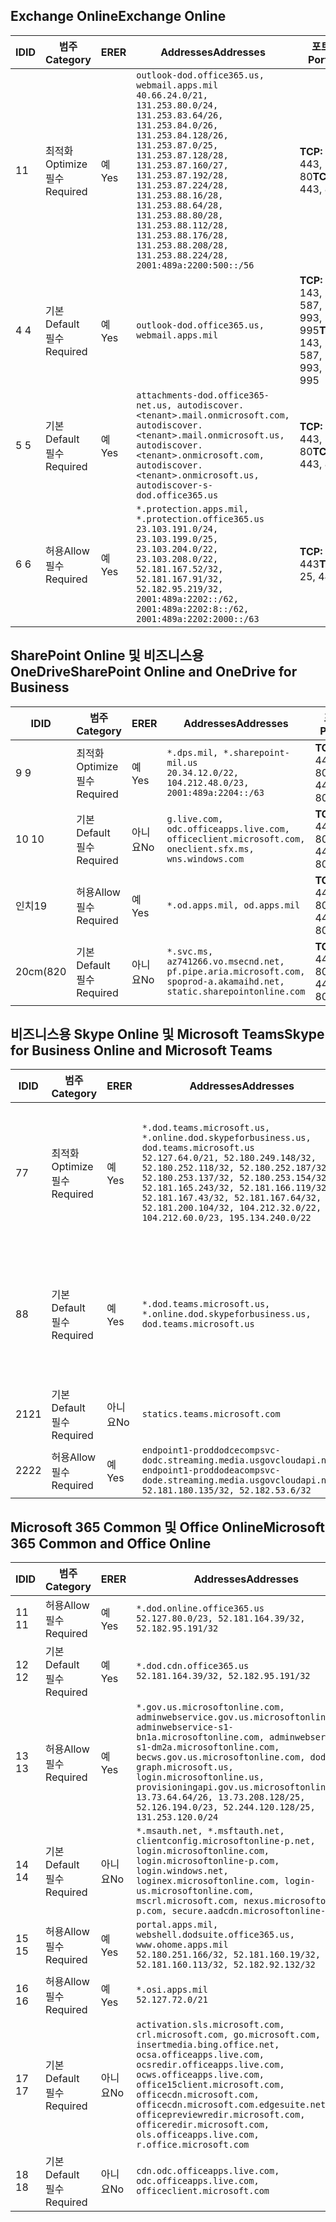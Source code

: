 <!--THIS FILE IS AUTOMATICALLY GENERATED. MANUAL CHANGES WILL BE OVERWRITTEN.-->
<!--Please contact the Office 365 Endpoints team with any questions.-->
<!--USGovDoD endpoints version 2019082000-->
<!--File generated 2019-08-21 08:00:10.7022-->

## <a name="exchange-online"></a><span data-ttu-id="f5615-101">Exchange Online</span><span class="sxs-lookup"><span data-stu-id="f5615-101">Exchange Online</span></span>

<span data-ttu-id="f5615-102">ID</span><span class="sxs-lookup"><span data-stu-id="f5615-102">ID</span></span> | <span data-ttu-id="f5615-103">범주</span><span class="sxs-lookup"><span data-stu-id="f5615-103">Category</span></span> | <span data-ttu-id="f5615-104">ER</span><span class="sxs-lookup"><span data-stu-id="f5615-104">ER</span></span> | <span data-ttu-id="f5615-105">Addresses</span><span class="sxs-lookup"><span data-stu-id="f5615-105">Addresses</span></span> | <span data-ttu-id="f5615-106">포트</span><span class="sxs-lookup"><span data-stu-id="f5615-106">Ports</span></span>
-- | -------------------- | --- | ---------------------------------------------------------------------------------------------------------------------------------------------------------------------------------------------------------------------------------------------------------------------------------------------------------------------------------------------------------------------------------------------- | -------------------------------
<span data-ttu-id="f5615-107">1</span><span class="sxs-lookup"><span data-stu-id="f5615-107">1</span></span> | <span data-ttu-id="f5615-108">최적화</span><span class="sxs-lookup"><span data-stu-id="f5615-108">Optimize</span></span><BR><span data-ttu-id="f5615-109">필수</span><span class="sxs-lookup"><span data-stu-id="f5615-109">Required</span></span> | <span data-ttu-id="f5615-110">예</span><span class="sxs-lookup"><span data-stu-id="f5615-110">Yes</span></span> | `outlook-dod.office365.us, webmail.apps.mil`<BR>`40.66.24.0/21, 131.253.80.0/24, 131.253.83.64/26, 131.253.84.0/26, 131.253.84.128/26, 131.253.87.0/25, 131.253.87.128/28, 131.253.87.160/27, 131.253.87.192/28, 131.253.87.224/28, 131.253.88.16/28, 131.253.88.64/28, 131.253.88.80/28, 131.253.88.112/28, 131.253.88.176/28, 131.253.88.208/28, 131.253.88.224/28, 2001:489a:2200:500::/56` | <span data-ttu-id="f5615-111">**TCP:** 443, 80</span><span class="sxs-lookup"><span data-stu-id="f5615-111">**TCP:** 443, 80</span></span>
<span data-ttu-id="f5615-112">4 </span><span class="sxs-lookup"><span data-stu-id="f5615-112">4</span></span> | <span data-ttu-id="f5615-113">기본</span><span class="sxs-lookup"><span data-stu-id="f5615-113">Default</span></span><BR><span data-ttu-id="f5615-114">필수</span><span class="sxs-lookup"><span data-stu-id="f5615-114">Required</span></span> | <span data-ttu-id="f5615-115">예</span><span class="sxs-lookup"><span data-stu-id="f5615-115">Yes</span></span> | `outlook-dod.office365.us, webmail.apps.mil` | <span data-ttu-id="f5615-116">**TCP:** 143, 25, 587, 993, 995</span><span class="sxs-lookup"><span data-stu-id="f5615-116">**TCP:** 143, 25, 587, 993, 995</span></span>
<span data-ttu-id="f5615-117">5 </span><span class="sxs-lookup"><span data-stu-id="f5615-117">5</span></span> | <span data-ttu-id="f5615-118">기본</span><span class="sxs-lookup"><span data-stu-id="f5615-118">Default</span></span><BR><span data-ttu-id="f5615-119">필수</span><span class="sxs-lookup"><span data-stu-id="f5615-119">Required</span></span> | <span data-ttu-id="f5615-120">예</span><span class="sxs-lookup"><span data-stu-id="f5615-120">Yes</span></span> | `attachments-dod.office365-net.us, autodiscover.<tenant>.mail.onmicrosoft.com, autodiscover.<tenant>.mail.onmicrosoft.us, autodiscover.<tenant>.onmicrosoft.com, autodiscover.<tenant>.onmicrosoft.us, autodiscover-s-dod.office365.us` | <span data-ttu-id="f5615-121">**TCP:** 443, 80</span><span class="sxs-lookup"><span data-stu-id="f5615-121">**TCP:** 443, 80</span></span>
<span data-ttu-id="f5615-122">6 </span><span class="sxs-lookup"><span data-stu-id="f5615-122">6</span></span> | <span data-ttu-id="f5615-123">허용</span><span class="sxs-lookup"><span data-stu-id="f5615-123">Allow</span></span><BR><span data-ttu-id="f5615-124">필수</span><span class="sxs-lookup"><span data-stu-id="f5615-124">Required</span></span> | <span data-ttu-id="f5615-125">예</span><span class="sxs-lookup"><span data-stu-id="f5615-125">Yes</span></span> | `*.protection.apps.mil, *.protection.office365.us`<BR>`23.103.191.0/24, 23.103.199.0/25, 23.103.204.0/22, 23.103.208.0/22, 52.181.167.52/32, 52.181.167.91/32, 52.182.95.219/32, 2001:489a:2202::/62, 2001:489a:2202:8::/62, 2001:489a:2202:2000::/63` | <span data-ttu-id="f5615-126">**TCP:** 25, 443</span><span class="sxs-lookup"><span data-stu-id="f5615-126">**TCP:** 25, 443</span></span>

## <a name="sharepoint-online-and-onedrive-for-business"></a><span data-ttu-id="f5615-127">SharePoint Online 및 비즈니스용 OneDrive</span><span class="sxs-lookup"><span data-stu-id="f5615-127">SharePoint Online and OneDrive for Business</span></span>

<span data-ttu-id="f5615-128">ID</span><span class="sxs-lookup"><span data-stu-id="f5615-128">ID</span></span> | <span data-ttu-id="f5615-129">범주</span><span class="sxs-lookup"><span data-stu-id="f5615-129">Category</span></span> | <span data-ttu-id="f5615-130">ER</span><span class="sxs-lookup"><span data-stu-id="f5615-130">ER</span></span> | <span data-ttu-id="f5615-131">Addresses</span><span class="sxs-lookup"><span data-stu-id="f5615-131">Addresses</span></span> | <span data-ttu-id="f5615-132">포트</span><span class="sxs-lookup"><span data-stu-id="f5615-132">Ports</span></span>
-- | -------------------- | --- | ------------------------------------------------------------------------------------------------------------------- | ----------------
<span data-ttu-id="f5615-133">9 </span><span class="sxs-lookup"><span data-stu-id="f5615-133">9</span></span> | <span data-ttu-id="f5615-134">최적화</span><span class="sxs-lookup"><span data-stu-id="f5615-134">Optimize</span></span><BR><span data-ttu-id="f5615-135">필수</span><span class="sxs-lookup"><span data-stu-id="f5615-135">Required</span></span> | <span data-ttu-id="f5615-136">예</span><span class="sxs-lookup"><span data-stu-id="f5615-136">Yes</span></span> | `*.dps.mil, *.sharepoint-mil.us`<BR>`20.34.12.0/22, 104.212.48.0/23, 2001:489a:2204::/63` | <span data-ttu-id="f5615-137">**TCP:** 443, 80</span><span class="sxs-lookup"><span data-stu-id="f5615-137">**TCP:** 443, 80</span></span>
<span data-ttu-id="f5615-138">10 </span><span class="sxs-lookup"><span data-stu-id="f5615-138">10</span></span> | <span data-ttu-id="f5615-139">기본</span><span class="sxs-lookup"><span data-stu-id="f5615-139">Default</span></span><BR><span data-ttu-id="f5615-140">필수</span><span class="sxs-lookup"><span data-stu-id="f5615-140">Required</span></span> | <span data-ttu-id="f5615-141">아니요</span><span class="sxs-lookup"><span data-stu-id="f5615-141">No</span></span> | `g.live.com, odc.officeapps.live.com, officeclient.microsoft.com, oneclient.sfx.ms, wns.windows.com` | <span data-ttu-id="f5615-142">**TCP:** 443, 80</span><span class="sxs-lookup"><span data-stu-id="f5615-142">**TCP:** 443, 80</span></span>
<span data-ttu-id="f5615-143">인치</span><span class="sxs-lookup"><span data-stu-id="f5615-143">19</span></span> | <span data-ttu-id="f5615-144">허용</span><span class="sxs-lookup"><span data-stu-id="f5615-144">Allow</span></span><BR><span data-ttu-id="f5615-145">필수</span><span class="sxs-lookup"><span data-stu-id="f5615-145">Required</span></span> | <span data-ttu-id="f5615-146">예</span><span class="sxs-lookup"><span data-stu-id="f5615-146">Yes</span></span> | `*.od.apps.mil, od.apps.mil` | <span data-ttu-id="f5615-147">**TCP:** 443, 80</span><span class="sxs-lookup"><span data-stu-id="f5615-147">**TCP:** 443, 80</span></span>
<span data-ttu-id="f5615-148">20cm(8</span><span class="sxs-lookup"><span data-stu-id="f5615-148">20</span></span> | <span data-ttu-id="f5615-149">기본</span><span class="sxs-lookup"><span data-stu-id="f5615-149">Default</span></span><BR><span data-ttu-id="f5615-150">필수</span><span class="sxs-lookup"><span data-stu-id="f5615-150">Required</span></span> | <span data-ttu-id="f5615-151">아니요</span><span class="sxs-lookup"><span data-stu-id="f5615-151">No</span></span> | `*.svc.ms, az741266.vo.msecnd.net, pf.pipe.aria.microsoft.com, spoprod-a.akamaihd.net, static.sharepointonline.com` | <span data-ttu-id="f5615-152">**TCP:** 443, 80</span><span class="sxs-lookup"><span data-stu-id="f5615-152">**TCP:** 443, 80</span></span>

## <a name="skype-for-business-online-and-microsoft-teams"></a><span data-ttu-id="f5615-153">비즈니스용 Skype Online 및 Microsoft Teams</span><span class="sxs-lookup"><span data-stu-id="f5615-153">Skype for Business Online and Microsoft Teams</span></span>

<span data-ttu-id="f5615-154">ID</span><span class="sxs-lookup"><span data-stu-id="f5615-154">ID</span></span> | <span data-ttu-id="f5615-155">범주</span><span class="sxs-lookup"><span data-stu-id="f5615-155">Category</span></span> | <span data-ttu-id="f5615-156">ER</span><span class="sxs-lookup"><span data-stu-id="f5615-156">ER</span></span> | <span data-ttu-id="f5615-157">Addresses</span><span class="sxs-lookup"><span data-stu-id="f5615-157">Addresses</span></span> | <span data-ttu-id="f5615-158">포트</span><span class="sxs-lookup"><span data-stu-id="f5615-158">Ports</span></span>
-- | -------------------- | --- | -------------------------------------------------------------------------------------------------------------------------------------------------------------------------------------------------------------------------------------------------------------------------------------------------------------------------------------------------------- | --------------------------------------------------
<span data-ttu-id="f5615-159">7</span><span class="sxs-lookup"><span data-stu-id="f5615-159">7</span></span> | <span data-ttu-id="f5615-160">최적화</span><span class="sxs-lookup"><span data-stu-id="f5615-160">Optimize</span></span><BR><span data-ttu-id="f5615-161">필수</span><span class="sxs-lookup"><span data-stu-id="f5615-161">Required</span></span> | <span data-ttu-id="f5615-162">예</span><span class="sxs-lookup"><span data-stu-id="f5615-162">Yes</span></span> | `*.dod.teams.microsoft.us, *.online.dod.skypeforbusiness.us, dod.teams.microsoft.us`<BR>`52.127.64.0/21, 52.180.249.148/32, 52.180.252.118/32, 52.180.252.187/32, 52.180.253.137/32, 52.180.253.154/32, 52.181.165.243/32, 52.181.166.119/32, 52.181.167.43/32, 52.181.167.64/32, 52.181.200.104/32, 104.212.32.0/22, 104.212.60.0/23, 195.134.240.0/22` | <span data-ttu-id="f5615-163">**TCP:** 443</span><span class="sxs-lookup"><span data-stu-id="f5615-163">**TCP:** 443</span></span><BR><span data-ttu-id="f5615-164">**UDP:** 3478, 3479, 3480, 3481</span><span class="sxs-lookup"><span data-stu-id="f5615-164">**UDP:** 3478, 3479, 3480, 3481</span></span>
<span data-ttu-id="f5615-165">8</span><span class="sxs-lookup"><span data-stu-id="f5615-165">8</span></span> | <span data-ttu-id="f5615-166">기본</span><span class="sxs-lookup"><span data-stu-id="f5615-166">Default</span></span><BR><span data-ttu-id="f5615-167">필수</span><span class="sxs-lookup"><span data-stu-id="f5615-167">Required</span></span> | <span data-ttu-id="f5615-168">예</span><span class="sxs-lookup"><span data-stu-id="f5615-168">Yes</span></span> | `*.dod.teams.microsoft.us, *.online.dod.skypeforbusiness.us, dod.teams.microsoft.us` | <span data-ttu-id="f5615-169">**TCP:** 5061, 50000-59999</span><span class="sxs-lookup"><span data-stu-id="f5615-169">**TCP:** 5061, 50000-59999</span></span><BR><span data-ttu-id="f5615-170">**UDP:** 50000-59999</span><span class="sxs-lookup"><span data-stu-id="f5615-170">**UDP:** 50000-59999</span></span>
<span data-ttu-id="f5615-171">21</span><span class="sxs-lookup"><span data-stu-id="f5615-171">21</span></span> | <span data-ttu-id="f5615-172">기본</span><span class="sxs-lookup"><span data-stu-id="f5615-172">Default</span></span><BR><span data-ttu-id="f5615-173">필수</span><span class="sxs-lookup"><span data-stu-id="f5615-173">Required</span></span> | <span data-ttu-id="f5615-174">아니요</span><span class="sxs-lookup"><span data-stu-id="f5615-174">No</span></span> | `statics.teams.microsoft.com` | <span data-ttu-id="f5615-175">**TCP:** 443</span><span class="sxs-lookup"><span data-stu-id="f5615-175">**TCP:** 443</span></span>
<span data-ttu-id="f5615-176">22</span><span class="sxs-lookup"><span data-stu-id="f5615-176">22</span></span> | <span data-ttu-id="f5615-177">허용</span><span class="sxs-lookup"><span data-stu-id="f5615-177">Allow</span></span><BR><span data-ttu-id="f5615-178">필수</span><span class="sxs-lookup"><span data-stu-id="f5615-178">Required</span></span> | <span data-ttu-id="f5615-179">예</span><span class="sxs-lookup"><span data-stu-id="f5615-179">Yes</span></span> | `endpoint1-proddodcecompsvc-dodc.streaming.media.usgovcloudapi.net, endpoint1-proddodeacompsvc-dode.streaming.media.usgovcloudapi.net`<BR>`52.181.180.135/32, 52.182.53.6/32` | <span data-ttu-id="f5615-180">**TCP:** 443</span><span class="sxs-lookup"><span data-stu-id="f5615-180">**TCP:** 443</span></span>

## <a name="microsoft-365-common-and-office-online"></a><span data-ttu-id="f5615-181">Microsoft 365 Common 및 Office Online</span><span class="sxs-lookup"><span data-stu-id="f5615-181">Microsoft 365 Common and Office Online</span></span>

<span data-ttu-id="f5615-182">ID</span><span class="sxs-lookup"><span data-stu-id="f5615-182">ID</span></span> | <span data-ttu-id="f5615-183">범주</span><span class="sxs-lookup"><span data-stu-id="f5615-183">Category</span></span> | <span data-ttu-id="f5615-184">ER</span><span class="sxs-lookup"><span data-stu-id="f5615-184">ER</span></span> | <span data-ttu-id="f5615-185">Addresses</span><span class="sxs-lookup"><span data-stu-id="f5615-185">Addresses</span></span> | <span data-ttu-id="f5615-186">포트</span><span class="sxs-lookup"><span data-stu-id="f5615-186">Ports</span></span>
-- | ------------------- | --- | ------------------------------------------------------------------------------------------------------------------------------------------------------------------------------------------------------------------------------------------------------------------------------------------------------------------------------------------------------------------------------------------------ | ----------------
<span data-ttu-id="f5615-187">11 </span><span class="sxs-lookup"><span data-stu-id="f5615-187">11</span></span> | <span data-ttu-id="f5615-188">허용</span><span class="sxs-lookup"><span data-stu-id="f5615-188">Allow</span></span><BR><span data-ttu-id="f5615-189">필수</span><span class="sxs-lookup"><span data-stu-id="f5615-189">Required</span></span> | <span data-ttu-id="f5615-190">예</span><span class="sxs-lookup"><span data-stu-id="f5615-190">Yes</span></span> | `*.dod.online.office365.us`<BR>`52.127.80.0/23, 52.181.164.39/32, 52.182.95.191/32` | <span data-ttu-id="f5615-191">**TCP:** 443</span><span class="sxs-lookup"><span data-stu-id="f5615-191">**TCP:** 443</span></span>
<span data-ttu-id="f5615-192">12 </span><span class="sxs-lookup"><span data-stu-id="f5615-192">12</span></span> | <span data-ttu-id="f5615-193">기본</span><span class="sxs-lookup"><span data-stu-id="f5615-193">Default</span></span><BR><span data-ttu-id="f5615-194">필수</span><span class="sxs-lookup"><span data-stu-id="f5615-194">Required</span></span> | <span data-ttu-id="f5615-195">예</span><span class="sxs-lookup"><span data-stu-id="f5615-195">Yes</span></span> | `*.dod.cdn.office365.us`<BR>`52.181.164.39/32, 52.182.95.191/32` | <span data-ttu-id="f5615-196">**TCP:** 443</span><span class="sxs-lookup"><span data-stu-id="f5615-196">**TCP:** 443</span></span>
<span data-ttu-id="f5615-197">13 </span><span class="sxs-lookup"><span data-stu-id="f5615-197">13</span></span> | <span data-ttu-id="f5615-198">허용</span><span class="sxs-lookup"><span data-stu-id="f5615-198">Allow</span></span><BR><span data-ttu-id="f5615-199">필수</span><span class="sxs-lookup"><span data-stu-id="f5615-199">Required</span></span> | <span data-ttu-id="f5615-200">예</span><span class="sxs-lookup"><span data-stu-id="f5615-200">Yes</span></span> | `*.gov.us.microsoftonline.com, adminwebservice.gov.us.microsoftonline.com, adminwebservice-s1-bn1a.microsoftonline.com, adminwebservice-s1-dm2a.microsoftonline.com, becws.gov.us.microsoftonline.com, dod-graph.microsoft.us, login.microsoftonline.us, provisioningapi.gov.us.microsoftonline.com`<BR>`13.73.64.64/26, 13.73.208.128/25, 52.126.194.0/23, 52.244.120.128/25, 131.253.120.0/24` | <span data-ttu-id="f5615-201">**TCP:** 443</span><span class="sxs-lookup"><span data-stu-id="f5615-201">**TCP:** 443</span></span>
<span data-ttu-id="f5615-202">14 </span><span class="sxs-lookup"><span data-stu-id="f5615-202">14</span></span> | <span data-ttu-id="f5615-203">기본</span><span class="sxs-lookup"><span data-stu-id="f5615-203">Default</span></span><BR><span data-ttu-id="f5615-204">필수</span><span class="sxs-lookup"><span data-stu-id="f5615-204">Required</span></span> | <span data-ttu-id="f5615-205">아니요</span><span class="sxs-lookup"><span data-stu-id="f5615-205">No</span></span> | `*.msauth.net, *.msftauth.net, clientconfig.microsoftonline-p.net, login.microsoftonline.com, login.microsoftonline-p.com, login.windows.net, loginex.microsoftonline.com, login-us.microsoftonline.com, mscrl.microsoft.com, nexus.microsoftonline-p.com, secure.aadcdn.microsoftonline-p.com` | <span data-ttu-id="f5615-206">**TCP:** 443</span><span class="sxs-lookup"><span data-stu-id="f5615-206">**TCP:** 443</span></span>
<span data-ttu-id="f5615-207">15 </span><span class="sxs-lookup"><span data-stu-id="f5615-207">15</span></span> | <span data-ttu-id="f5615-208">허용</span><span class="sxs-lookup"><span data-stu-id="f5615-208">Allow</span></span><BR><span data-ttu-id="f5615-209">필수</span><span class="sxs-lookup"><span data-stu-id="f5615-209">Required</span></span> | <span data-ttu-id="f5615-210">예</span><span class="sxs-lookup"><span data-stu-id="f5615-210">Yes</span></span> | `portal.apps.mil, webshell.dodsuite.office365.us, www.ohome.apps.mil`<BR>`52.180.251.166/32, 52.181.160.19/32, 52.181.160.113/32, 52.182.92.132/32` | <span data-ttu-id="f5615-211">**TCP:** 443</span><span class="sxs-lookup"><span data-stu-id="f5615-211">**TCP:** 443</span></span>
<span data-ttu-id="f5615-212">16 </span><span class="sxs-lookup"><span data-stu-id="f5615-212">16</span></span> | <span data-ttu-id="f5615-213">허용</span><span class="sxs-lookup"><span data-stu-id="f5615-213">Allow</span></span><BR><span data-ttu-id="f5615-214">필수</span><span class="sxs-lookup"><span data-stu-id="f5615-214">Required</span></span> | <span data-ttu-id="f5615-215">예</span><span class="sxs-lookup"><span data-stu-id="f5615-215">Yes</span></span> | `*.osi.apps.mil`<BR>`52.127.72.0/21` | <span data-ttu-id="f5615-216">**TCP:** 443</span><span class="sxs-lookup"><span data-stu-id="f5615-216">**TCP:** 443</span></span>
<span data-ttu-id="f5615-217">17 </span><span class="sxs-lookup"><span data-stu-id="f5615-217">17</span></span> | <span data-ttu-id="f5615-218">기본</span><span class="sxs-lookup"><span data-stu-id="f5615-218">Default</span></span><BR><span data-ttu-id="f5615-219">필수</span><span class="sxs-lookup"><span data-stu-id="f5615-219">Required</span></span> | <span data-ttu-id="f5615-220">아니요</span><span class="sxs-lookup"><span data-stu-id="f5615-220">No</span></span> | `activation.sls.microsoft.com, crl.microsoft.com, go.microsoft.com, insertmedia.bing.office.net, ocsa.officeapps.live.com, ocsredir.officeapps.live.com, ocws.officeapps.live.com, office15client.microsoft.com, officecdn.microsoft.com, officecdn.microsoft.com.edgesuite.net, officepreviewredir.microsoft.com, officeredir.microsoft.com, ols.officeapps.live.com, r.office.microsoft.com` | <span data-ttu-id="f5615-221">**TCP:** 443, 80</span><span class="sxs-lookup"><span data-stu-id="f5615-221">**TCP:** 443, 80</span></span>
<span data-ttu-id="f5615-222">18 </span><span class="sxs-lookup"><span data-stu-id="f5615-222">18</span></span> | <span data-ttu-id="f5615-223">기본</span><span class="sxs-lookup"><span data-stu-id="f5615-223">Default</span></span><BR><span data-ttu-id="f5615-224">필수</span><span class="sxs-lookup"><span data-stu-id="f5615-224">Required</span></span> | <span data-ttu-id="f5615-225">아니요</span><span class="sxs-lookup"><span data-stu-id="f5615-225">No</span></span> | `cdn.odc.officeapps.live.com, odc.officeapps.live.com, officeclient.microsoft.com` | <span data-ttu-id="f5615-226">**TCP:** 443, 80</span><span class="sxs-lookup"><span data-stu-id="f5615-226">**TCP:** 443, 80</span></span>
